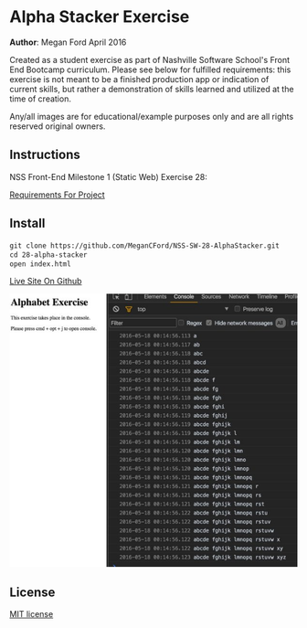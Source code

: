 # Alpha Stacker Exercise

**Author**: Megan Ford April 2016 


Created as a student exercise as part of Nashville Software School's Front End Bootcamp curriculum. Please see below for fulfilled requirements: this exercise is not meant to be a finished production app or indication of current skills, but rather a demonstration of skills learned and utilized at the time of creation.


Any/all images are for educational/example purposes only and are all rights reserved original owners. 


## Instructions


NSS Front-End Milestone 1 (Static Web) Exercise 28: 


[Requirements For Project](https://github.com/nashville-software-school/front-end-milestones/blob/master/2-the-static-web/exercises/SW_JS_ALPHASTACKER.md)



## Install


``` 
git clone https://github.com/MeganCFord/NSS-SW-28-AlphaStacker.git
cd 28-alpha-stacker
open index.html
```

[Live Site On Github]()


![screenshot](alphastacker-screenshot.jpg)


## License 


[MIT license](LICENSE.md)

